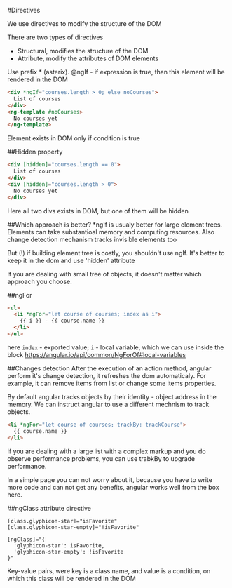 #Directives

We use directives to modify the structure of the DOM
 
There are two types of directives
- Structural, modifies the structure of the DOM
- Attribute, modify the attributes of DOM elements

Use prefix * (asterix).
@ngIf - if expression is true, than this element will be rendered in the DOM

```html
<div *ngIf="courses.length > 0; else noCourses">
  List of courses
</div>
<ng-template #noCourses>
  No courses yet
</ng-template>
```
Element exists in DOM only if condition is true

##Hidden property
```html
<div [hidden]="courses.length == 0">
  List of courses
</div>
<div [hidden]="courses.length > 0">
  No courses yet
</div>
```
Here all two divs exists in DOM, but one of them will be hidden

##Which approach is better?
*ngIf is usualy better for large element trees. Elements can take substantioal memory and computing resources. Also change detection mechanism tracks invisible elements too

But (!) if building element tree is costly, you shouldn't use ngIf. It's better to keep it in the dom and use 'hidden' attribute

If you are dealing with small tree of objects, it doesn't matter which approach you choose.


##ngFor
```html
<ul>
  <li *ngFor="let course of courses; index as i">
    {{ i }} - {{ course.name }}
  </li>
</ul>
```
here `index` - exported value;
`i` - local variable, which we can use inside the block
https://angular.io/api/common/NgForOf#local-variables

##Changes detection
After the execution of an action method, angular perform it's change detection, it refreshes the dom automaticaly. For example, it can remove items from list or change some items properties.
   
By default angular tracks objects by their identity - object address in the memory. We can instruct angular to use a different mechnism to track objects.

```html
<li *ngFor="let course of courses; trackBy: trackCourse">
  {{ course.name }}
</li>
```

If you are dealing with a large list with a complex markup and you do observe performance problems, you can use trabkBy to upgrade performance.

In a simple page you can not worry about it, because you have to write more code and can not get any benefits, angular works well from the box here.


##ngClass
attribute directive
```
[class.glyphicon-star]="isFavorite"
[class.glyphicon-star-empty]="!isFavorite"
```

```
[ngClass]="{
  'glyphicon-star': isFavorite,
  'glyphicon-star-empty': !isFavorite
}"
```

Key-value pairs, were key is a class name, and value is a condition, on which this class will be rendered in the DOM

